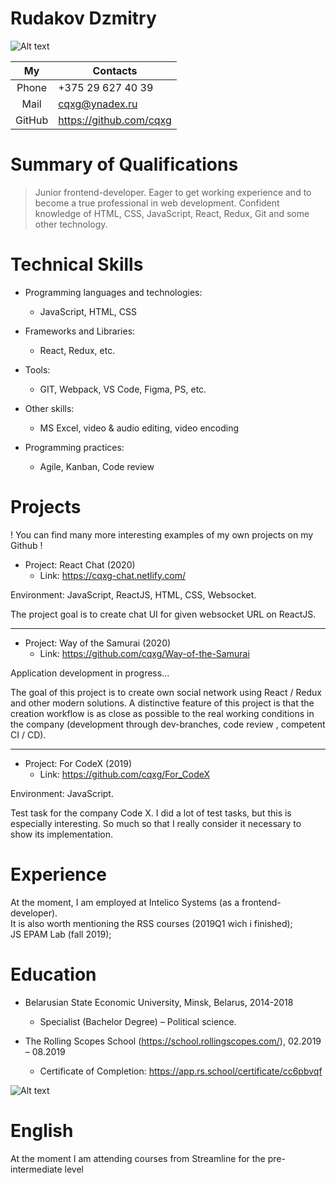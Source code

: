 # Rudakov Dzmitry  

![Alt text](https://vk.com/rudakovyshka?z=photo41355552_456240376%2Fphotos41355552)  

|   My   	| Contacts                	|
|:------:	|-------------------------	|
|  Phone 	| +375 29 627 40 39       	|
|  Mail  	| cqxg@ynadex.ru          	|
| GitHub 	| https://github.com/cqxg 	|

# Summary of Qualifications  
>Junior frontend-developer.
> Eager to get working experience and to become a true professional in web development.
> Confident knowledge of HTML, CSS, JavaScript, React, Redux, Git and some other technology.  

# Technical Skills  
-  Programming languages and technologies:   
    - JavaScript, HTML, CSS

- Frameworks and Libraries:  
    - React, Redux, etc.

- Tools: 
  - GIT, Webpack, VS Code, Figma, PS, etc.  

-  Other skills: 
   - MS Excel, video & audio editing, video encoding

  - Programming practices: 
    - Agile, Kanban, Code review

# Projects  
! You can find many more interesting examples of my own projects on my Github !  

  - Project: React Chat (2020)
    -  Link: https://cqxg-chat.netlify.com/

Environment: JavaScript, ReactJS, HTML, CSS, Websocket.  
    
The project goal is to create chat UI for given websocket URL on ReactJS.  

-----
  - Project: Way of the Samurai (2020)
    -  Link:  https://github.com/cqxg/Way-of-the-Samurai  

Application development in progress...  
    
The goal of this project is to create own social network using React / Redux and other modern solutions. A distinctive feature of this project is that the creation workflow is as close as possible to the real working conditions in the company (development through dev-branches, code review , competent CI / CD).  

-----

  - Project: For CodeX (2019)
    -  Link: https://github.com/cqxg/For_CodeX  

Environment: JavaScript.  
    
Test task for the company Code X. I did a lot of test tasks, but this is especially interesting. So much so that I really consider it necessary to show its implementation.  

# Experience  
At the moment, I am employed at Intelico Systems (as a frontend-developer).  
It is also worth mentioning the RSS courses (2019Q1 wich i finished);  
JS EPAM Lab (fall 2019);  

# Education  
-  Belarusian State Economic University, Minsk, Belarus, 2014-2018
   - Specialist (Bachelor Degree) – Political science.  
   

-  The Rolling Scopes School (https://school.rollingscopes.com/), 02.2019 – 08.2019
   - Certificate of Completion: https://app.rs.school/certificate/cc6pbvqf  

![Alt text](http://images.vfl.ru/ii/1579265360/ded6a491/29232230.png)  

# English  
At the moment I am attending courses from Streamline for the pre-intermediate level
